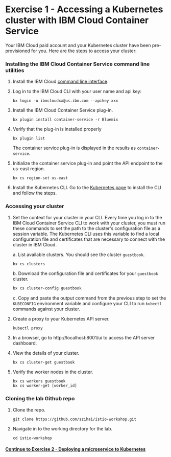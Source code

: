 # Exercise 1 - Accessing a Kubernetes cluster with IBM Cloud Container Service

Your IBM Cloud paid account and your Kubernetes cluster have been pre-provisioned for you. Here are the steps to access your cluster:

### Installing the IBM Cloud Container Service command line utilities

1. Install the IBM Cloud [command line interface](https://clis.ng.bluemix.net/ui/home.html).

2. Log in to the IBM Cloud CLI with your user name and api key:   
   ```
   bx login -u ibmcloudxx@us.ibm.com --apikey xxx
   ```

3. Install the IBM Cloud Container Service plug-in.
   ```
   bx plugin install container-service -r Bluemix
   ```

4. Verify that the plug-in is installed properly
   ```
   bx plugin list
   ```
   The container service plug-in is displayed in the results as `container-service`.

5. Initialize the container service plug-in and point the API endpoint to the us-east region.   
   ```
   bx cs region-set us-east
   ```

6. Install the Kubernetes CLI. Go to the [Kubernetes page](https://kubernetes.io/docs/tasks/tools/install-kubectl/#install-kubectl-binary-via-curl) to install the CLI and follow the steps.


### Accessing your cluster

1. Set the context for your cluster in your CLI. Every time you log in to the IBM Cloud Container Service CLI to work with your cluster, you must run these commands to set the path to the cluster's configuration file as a session variable. The Kubernetes CLI uses this variable to find a local configuration file and certificates that are necessary to connect with the cluster in IBM Cloud.

    a. List available clusters. You should see the cluster `guestbook`.
    
    ```bash
    bx cs clusters
    ```
    
    b. Download the configuration file and certificates for your `guestbook` cluster.
    
    ```bash
    bx cs cluster-config guestbook
    ```
    
    c. Copy and paste the output command from the previous step to set the `KUBECONFIG` environment variable and configure your CLI to run `kubectl` commands against your cluster.

2. Create a proxy to your Kubernetes API server.

    ```
    kubectl proxy
    ```
    
3. In a browser, go to http://localhost:8001/ui to access the API server dashboard.   

4. View the details of your cluster.
    ```
    bx cs cluster-get guestbook
    ```

5. Verify the worker nodes in the cluster.   
    ```
    bx cs workers guestbook
    bx cs worker-get [worker_id]
    ```
### Cloning the lab Github repo

1. Clone the repo.
   ```    
   git clone https://github.com/szihai/istio-workshop.git 
   ```
   
2. Navigate in to the working directory for the lab. 
   ```
   cd istio-workshop
   ```

#### [Continue to Exercise 2 - Deploying a microservice to Kubernetes](../exercise-2/README.md)
